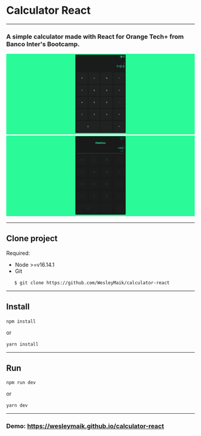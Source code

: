 # Calculator React

---

### A simple calculator made with React for Orange Tech+ from Banco Inter's Bootcamp.

![Default](/assets/default.png)
![History](/assets/history.png)

---

## Clone project

Required:
- Node >=v16.14.1
- Git

```
   $ git clone https://github.com/WesleyMaik/calculator-react
```

---

## Install

```
npm install
```
or
```
yarn install
```

---

## Run

```
npm run dev
```
or
```
yarn dev
```

---

### Demo: https://wesleymaik.github.io/calculator-react
